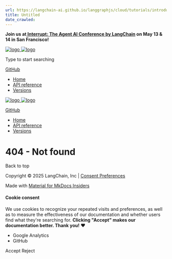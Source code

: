```yaml
---
url: https://langchain-ai.github.io/langgraphjs/cloud/tutorials/introduction.ipynb
title: Untitled
date_crawled: 
---
```


**Join us at[ Interrupt: The Agent AI Conference by LangChain](https://interrupt.langchain.com/) on May 13 & 14 in San Francisco!**

[ ![logo](https://langchain-ai.github.io/langgraphjs/static/wordmark_dark.svg) ![logo](https://langchain-ai.github.io/langgraphjs/static/wordmark_light.svg) ](https://langchain-ai.github.io/langgraphjs/)

[ ](https://langchain-ai.github.io/langgraphjs/cloud/tutorials/introduction.ipynb?q= "Share")

Type to start searching

[ GitHub  ](https://github.com/langchain-ai/langgraphjs "Go to repository")

  * [ Home ](https://langchain-ai.github.io/langgraphjs/)
  * [ API reference ](https://langchain-ai.github.io/langgraphjs/reference/)
  * [ Versions ](https://langchain-ai.github.io/langgraphjs/versions/)



[ ![logo](https://langchain-ai.github.io/langgraphjs/static/wordmark_dark.svg) ![logo](https://langchain-ai.github.io/langgraphjs/static/wordmark_light.svg) ](https://langchain-ai.github.io/langgraphjs/)

[ GitHub  ](https://github.com/langchain-ai/langgraphjs "Go to repository")

  * [ Home  ](https://langchain-ai.github.io/langgraphjs/)
  * [ API reference  ](https://langchain-ai.github.io/langgraphjs/reference/)
  * [ Versions  ](https://langchain-ai.github.io/langgraphjs/versions/)



# 404 - Not found

Back to top 

Copyright © 2025 LangChain, Inc | [Consent Preferences](https://langchain-ai.github.io/langgraphjs/cloud/tutorials/introduction.ipynb#__consent)

Made with [ Material for MkDocs Insiders ](https://squidfunk.github.io/mkdocs-material/)

[ ](https://langchain-ai.github.io/langgraph/ "langchain-ai.github.io") [ ](https://github.com/langchain-ai/langgraphjs "github.com") [ ](https://twitter.com/LangChainAI "twitter.com")

#### Cookie consent

We use cookies to recognize your repeated visits and preferences, as well as to measure the effectiveness of our documentation and whether users find what they're searching for. **Clicking "Accept" makes our documentation better. Thank you!** ❤️

  * Google Analytics 
  * GitHub 



Accept Reject
